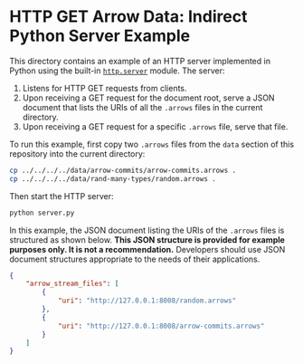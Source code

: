 <!---
  Licensed to the Apache Software Foundation (ASF) under one
  or more contributor license agreements.  See the NOTICE file
  distributed with this work for additional information
  regarding copyright ownership.  The ASF licenses this file
  to you under the Apache License, Version 2.0 (the
  "License"); you may not use this file except in compliance
  with the License.  You may obtain a copy of the License at

    http://www.apache.org/licenses/LICENSE-2.0

  Unless required by applicable law or agreed to in writing,
  software distributed under the License is distributed on an
  "AS IS" BASIS, WITHOUT WARRANTIES OR CONDITIONS OF ANY
  KIND, either express or implied.  See the License for the
  specific language governing permissions and limitations
  under the License.
-->

# HTTP GET Arrow Data: Indirect Python Server Example

This directory contains an example of an HTTP server implemented in Python using the built-in [`http.server`](https://docs.python.org/3/library/http.server.html) module. The server:
1. Listens for HTTP GET requests from clients.
2. Upon receiving a GET request for the document root, serve a JSON document that lists the URIs of all the `.arrows` files in the current directory.
3. Upon receiving a GET request for a specific `.arrows` file, serve that file.

To run this example, first copy two `.arrows` files from the `data` section of this repository into the current directory:

```sh
cp ../../../../data/arrow-commits/arrow-commits.arrows .
cp ../../../../data/rand-many-types/random.arrows .
```

Then start the HTTP server:

```sh
python server.py
```

In this example, the JSON document listing the URIs of the `.arrows` files is structured as shown below. **This JSON structure is provided for example purposes only. It is not a recommendation.** Developers should use JSON document structures appropriate to the needs of their applications.

```json
{
    "arrow_stream_files": [
        {
            "uri": "http://127.0.0.1:8008/random.arrows"
        },
        {
            "uri": "http://127.0.0.1:8008/arrow-commits.arrows"
        }
    ]
}
```
